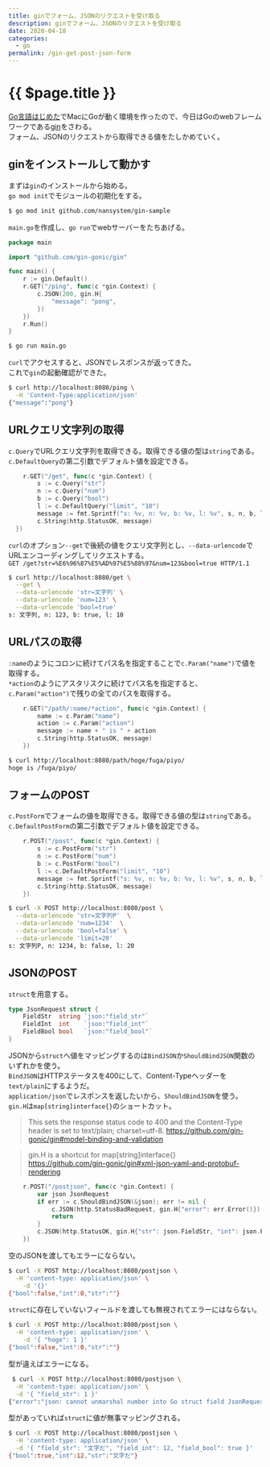 ```yaml
---
title: ginでフォーム、JSONのリクエストを受け取る
description: ginでフォーム、JSONのリクエストを受け取る
date: 2020-04-18
categories: 
  - go
permalink: /gin-get-post-json-form
---
```

# {{ $page.title }}

<PostMeta/>

[Go言語はじめた](/hello-go)でMacにGoが動く環境を作ったので、今日はGoのwebフレームワークである[gin](https://github.com/gin-gonic/gin)をさわる。  
フォーム、JSONのリクエストから取得できる値をたしかめていく。  

## ginをインストールして動かす
まずは`gin`のインストールから始める。  
`go mod init`でモジュールの初期化をする。  

``` sh 
$ go mod init github.com/nansystem/gin-sample
```

`main.go`を作成し、`go run`でwebサーバーをたちあげる。  
``` go
package main

import "github.com/gin-gonic/gin"

func main() {
	r := gin.Default()
	r.GET("/ping", func(c *gin.Context) {
		c.JSON(200, gin.H{
			"message": "pong",
		})
	})
	r.Run()
}
```

``` sh
$ go run main.go 
```

`curl`でアクセスすると、JSONでレスポンスが返ってきた。  
これで`gin`の起動確認ができた。  
``` sh
$ curl http://localhost:8080/ping \
  -H 'Content-Type:application/json'
{"message":"pong"}
```

## URLクエリ文字列の取得
`c.Query`でURLクエリ文字列を取得できる。取得できる値の型は`string`である。  
`c.DefaultQuery`の第二引数でデフォルト値を設定できる。  

``` go
	r.GET("/get", func(c *gin.Context) {
		s := c.Query("str")
		n := c.Query("num")
		b := c.Query("bool")
		l := c.DefaultQuery("limit", "10")
		message := fmt.Sprintf("s: %v, n: %v, b: %v, l: %v", s, n, b, l)
		c.String(http.StatusOK, message)
  })
```

`curl`のオプション`--get`で後続の値をクエリ文字列とし、`--data-urlencode`でURLエンコーディングしてリクエストする。  
`GET /get?str=%E6%96%87%E5%AD%97%E5%88%97&num=123&bool=true HTTP/1.1`

``` sh
$ curl http://localhost:8080/get \
  --get \
  --data-urlencode 'str=文字列' \
  --data-urlencode 'num=123' \
  --data-urlencode 'bool=true'
s: 文字列, n: 123, b: true, l: 10
```

## URLパスの取得
`:name`のようにコロンに続けてパス名を指定することで`c.Param("name")`で値を取得する。  
`*action`のようにアスタリスクに続けてパス名を指定すると、`c.Param("action")`で残りの全てのパスを取得する。  

``` go
	r.GET("/path/:name/*action", func(c *gin.Context) {
		name := c.Param("name")
		action := c.Param("action")
		message := name + " is " + action
		c.String(http.StatusOK, message)
	})
```

``` sh
$ curl http://localhost:8080/path/hoge/fuga/piyo/
hoge is /fuga/piyo/
```

## フォームのPOST
`c.PostForm`でフォームの値を取得できる。取得できる値の型は`string`である。  
`c.DefaultPostForm`の第二引数でデフォルト値を設定できる。  

``` go
	r.POST("/post", func(c *gin.Context) {
		s := c.PostForm("str")
		n := c.PostForm("num")
		b := c.PostForm("bool")
		l := c.DefaultPostForm("limit", "10")
		message := fmt.Sprintf("s: %v, n: %v, b: %v, l: %v", s, n, b, l)
		c.String(http.StatusOK, message)
	})
```

``` sh
$ curl -X POST http://localhost:8080/post \
  --data-urlencode 'str=文字列P'  \
  --data-urlencode 'num=1234'  \
  --data-urlencode 'bool=false' \
  --data-urlencode 'limit=20'
s: 文字列P, n: 1234, b: false, l: 20
```

## JSONのPOST

`struct`を用意する。  
``` go
type JsonRequest struct {
	FieldStr  string `json:"field_str"`
	FieldInt  int    `json:"field_int"`
	FieldBool bool   `json:"field_bool"`
}
```

JSONから`struct`へ値をマッピングするのは`BindJSON`か`ShouldBindJSON`関数のいずれかを使う。  
`BindJSON`はHTTPステータスを400にして、Content-Typeヘッダーを`text/plain`にするようだ。  
`application/json`でレスポンスを返したいから、`ShouldBindJSON`を使う。  
`gin.H`は`map[string]interface{}`のショートカット。

> This sets the response status code to 400 and the Content-Type header is set to text/plain; charset=utf-8. 
https://github.com/gin-gonic/gin#model-binding-and-validation

> gin.H is a shortcut for map[string]interface{}  
https://github.com/gin-gonic/gin#xml-json-yaml-and-protobuf-rendering

``` go
	r.POST("/postjson", func(c *gin.Context) {
		var json JsonRequest
		if err := c.ShouldBindJSON(&json); err != nil {
			c.JSON(http.StatusBadRequest, gin.H{"error": err.Error()})
			return
		}
		c.JSON(http.StatusOK, gin.H{"str": json.FieldStr, "int": json.FieldInt, "bool": json.FieldBool})
	})
```

空のJSONを渡してもエラーにならない。  
``` sh
$ curl -X POST http://localhost:8080/postjson \
  -H 'content-type: application/json' \
	-d '{}'
{"bool":false,"int":0,"str":""}
```

`struct`に存在していないフィールドを渡しても無視されてエラーにはならない。  
``` sh
$ curl -X POST http://localhost:8080/postjson \
  -H 'content-type: application/json' \
	-d '{ "hoge": 1 }'
{"bool":false,"int":0,"str":""}
```

型が違えばエラーになる。  
``` sh
 $ curl -X POST http://localhost:8080/postjson \
  -H 'content-type: application/json' \
  -d '{ "field_str": 1 }'
{"error":"json: cannot unmarshal number into Go struct field JsonRequest.field_str of type string"}
```

型があっていれば`struct`に値が無事マッピングされる。  
``` sh
$ curl -X POST http://localhost:8080/postjson \
  -H 'content-type: application/json' \
  -d '{ "field_str": "文字だ", "field_int": 12, "field_bool": true }'
{"bool":true,"int":12,"str":"文字だ"}
```
